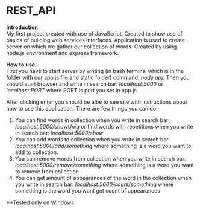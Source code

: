 # REST_API

**Introduction** <br />
My first project created with use of JavaScript. Created to show use of basics of building web services interfaces.
Application is used to create server on which we gather our collection of words. Created by using node.js environment and express framework.

**How to use** <br />
First you have to start server by writing (in bash terminal which is in the folder with our app.js file and static folder) command:
*node app*
Then you should start browser and write in search bar:
*localhost:5000* or *localhost:PORT* where PORT is port you set in app.js .

After clicking enter you should be albe to see site with instructions about how to use this application.
There are few things you can do:
1. You can find words in collection when you write in search bar:
*localhost:5000/showUniq*
or find words with repetitions when you write in search bar:
*localhost:5000/show*
2. You can add words to collection when you write in search bar:
*localhost:5000/add/something* where something is a word you want to add to collection.
3. You can remove words from collection when you write in search bar:
*localhost:5000/remove/something* where something is a word you want to remove from collection.
4. You can get amount of appearances of the word in the collection when you write in search bar:
*localhost:5000/count/something* where something is the word you want get count of appearances

**Tested only on Windows
